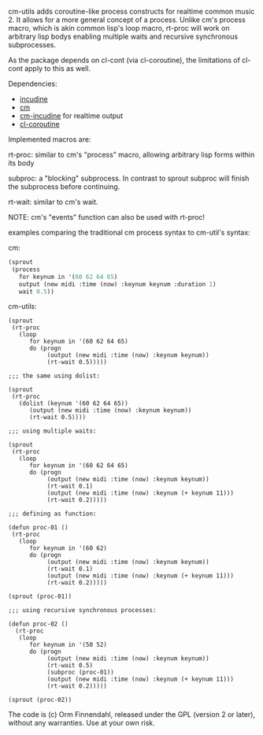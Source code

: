 cm-utils adds coroutine-like process constructs for realtime common
music 2. It allows for a more general concept of a process. Unlike
cm's process macro, which is akin common lisp's loop macro, rt-proc
will work on arbitrary lisp bodys enabling multiple waits and
recursive synchronous subprocesses.

As the package depends on cl-cont (via cl-coroutine), the limitations
of cl-cont apply to this as well.

Dependencies:

- [incudine](http://incudine.sourceforge.net/)
- [cm](https://github.com/ormf/cm)
- [cm-incudine](https://github.com/ormf/cm-incudine) for realtime output
- [cl-coroutine](https://github.com/takagi/cl-coroutine)

Implemented macros are:

rt-proc: similar to cm's "process" macro, allowing arbitrary lisp forms within its body

subproc: a "blocking" subprocess. In contrast to sprout subproc will finish
         the subprocess before continuing.

rt-wait: similar to cm's wait.

NOTE: cm's "events" function can also be used with rt-proc! 


examples comparing the traditional cm process syntax to cm-util's
syntax:

cm:
```lisp
(sprout
 (process
   for keynum in '(60 62 64 65)
   output (new midi :time (now) :keynum keynum :duration 1)
   wait 0.5))
```
cm-utils:
```
(sprout
 (rt-proc
   (loop
      for keynum in '(60 62 64 65)
      do (progn
           (output (new midi :time (now) :keynum keynum))
           (rt-wait 0.5)))))

;;; the same using dolist:

(sprout
 (rt-proc
   (dolist (keynum '(60 62 64 65))
      (output (new midi :time (now) :keynum keynum))
      (rt-wait 0.5))))

;;; using multiple waits:

(sprout
 (rt-proc
   (loop
      for keynum in '(60 62 64 65)
      do (progn
           (output (new midi :time (now) :keynum keynum))
           (rt-wait 0.1)
           (output (new midi :time (now) :keynum (+ keynum 11)))
           (rt-wait 0.2)))))

;;; defining as function:

(defun proc-01 ()
 (rt-proc
   (loop
      for keynum in '(60 62)
      do (progn
           (output (new midi :time (now) :keynum keynum))
           (rt-wait 0.1)
           (output (new midi :time (now) :keynum (+ keynum 11)))
           (rt-wait 0.2)))))

(sprout (proc-01))

;;; using recursive synchronous processes:

(defun proc-02 ()
  (rt-proc
   (loop
      for keynum in '(50 52)
      do (progn
           (output (new midi :time (now) :keynum keynum))
           (rt-wait 0.5)
           (subproc (proc-01))
           (output (new midi :time (now) :keynum (+ keynum 11)))
           (rt-wait 0.2)))))

(sprout (proc-02))
```

The code is (c) Orm Finnendahl, released under the GPL (version 2 or
later), without any warranties. Use at your own risk.